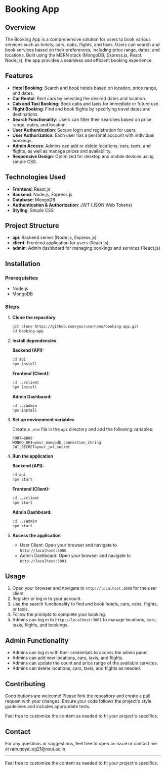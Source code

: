 # Booking App

## Overview

The Booking App is a comprehensive solution for users to book various services such as hotels, cars, cabs, flights, and taxis. Users can search and book services based on their preferences, including price range, dates, and locations. Built using the MERN stack (MongoDB, Express.js, React, Node.js), the app provides a seamless and efficient booking experience.

## Features

- **Hotel Booking**: Search and book hotels based on location, price range, and dates.
- **Car Rental**: Rent cars by selecting the desired dates and location.
- **Cab and Taxi Booking**: Book cabs and taxis for immediate or future use.
- **Flight Booking**: Find and book flights by specifying travel dates and destinations.
- **Search Functionality**: Users can filter their searches based on price range, dates, and location.
- **User Authentication**: Secure login and registration for users.
- **User Authorization**: Each user has a personal account with individual bookings.
- **Admin Access**: Admins can add or delete locations, cars, taxis, and flights, as well as manage prices and availability.
- **Responsive Design**: Optimized for desktop and mobile devices using simple CSS.

## Technologies Used

- **Frontend**: React.js
- **Backend**: Node.js, Express.js
- **Database**: MongoDB
- **Authentication & Authorization**: JWT (JSON Web Tokens)
- **Styling**: Simple CSS

## Project Structure

- **api**: Backend server (Node.js, Express.js)
- **client**: Frontend application for users (React.js)
- **admin**: Admin dashboard for managing bookings and services (React.js)

## Installation

### Prerequisites

- Node.js
- MongoDB

### Steps

1. **Clone the repository**
    ```bash
    git clone https://github.com/yourusername/booking-app.git
    cd booking-app
    ```

2. **Install dependencies**

    **Backend (API):**
    ```bash
    cd api
    npm install
    ```

    **Frontend (Client):**
    ```bash
    cd ../client
    npm install
    ```

    **Admin Dashboard:**
    ```bash
    cd ../admin
    npm install
    ```

3. **Set up environment variables**

    Create a `.env` file in the `api` directory and add the following variables:
    ```
    PORT=8800
    MONGO_URI=your_mongodb_connection_string
    JWT_SECRET=your_jwt_secret
    ```

4. **Run the application**

    **Backend (API):**
    ```bash
    cd api
    npm start
    ```

    **Frontend (Client):**
    ```bash
    cd ../client
    npm start
    ```

    **Admin Dashboard:**
    ```bash
    cd ../admin
    npm start
    ```

5. **Access the application**

    - User Client: Open your browser and navigate to `http://localhost:3000`.
    - Admin Dashboard: Open your browser and navigate to `http://localhost:3001`.

## Usage

1. Open your browser and navigate to `http://localhost:3000` for the user client.
2. Register or log in to your account.
3. Use the search functionality to find and book hotels, cars, cabs, flights, or taxis.
4. Follow the prompts to complete your booking.
5. Admins can log in to `http://localhost:3001` to manage locations, cars, taxis, flights, and bookings.

## Admin Functionality

- Admins can log in with their credentials to access the admin panel.
- Admins can add new locations, cars, taxis, and flights.
- Admins can update the count and price range of the available services.
- Admins can delete locations, cars, taxis, and flights as needed.

## Contributing

Contributions are welcome! Please fork the repository and create a pull request with your changes. Ensure your code follows the project's style guidelines and includes appropriate tests.

Feel free to customize the content as needed to fit your project's specifics.

## Contact

For any questions or suggestions, feel free to open an issue or contact me at [ram.goyal.ug21@nsut.ac.in](mailto:ram.goyal.ug21@nsut.ac.in).

---

Feel free to customize the content as needed to fit your project's specifics.
